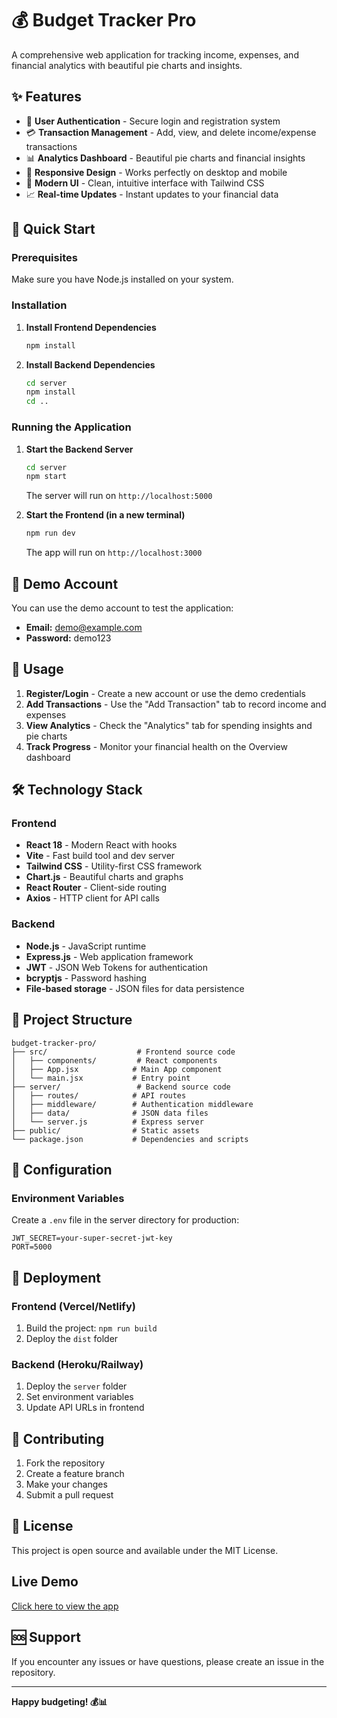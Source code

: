 # 💰 Budget Tracker Pro

A comprehensive web application for tracking income, expenses, and financial analytics with beautiful pie charts and insights.

## ✨ Features

- 🔐 **User Authentication** - Secure login and registration system
- 💳 **Transaction Management** - Add, view, and delete income/expense transactions
- 📊 **Analytics Dashboard** - Beautiful pie charts and financial insights
- 📱 **Responsive Design** - Works perfectly on desktop and mobile
- 🎨 **Modern UI** - Clean, intuitive interface with Tailwind CSS
- 📈 **Real-time Updates** - Instant updates to your financial data

## 🚀 Quick Start

### Prerequisites

Make sure you have Node.js installed on your system.

### Installation

1. **Install Frontend Dependencies**
   ```bash
   npm install
   ```

2. **Install Backend Dependencies**
   ```bash
   cd server
   npm install
   cd ..
   ```

### Running the Application

1. **Start the Backend Server**
   ```bash
   cd server
   npm start
   ```
   The server will run on `http://localhost:5000`

2. **Start the Frontend (in a new terminal)**
   ```bash
   npm run dev
   ```
   The app will run on `http://localhost:3000`

## 🎯 Demo Account

You can use the demo account to test the application:
- **Email:** demo@example.com
- **Password:** demo123

## 📱 Usage

1. **Register/Login** - Create a new account or use the demo credentials
2. **Add Transactions** - Use the "Add Transaction" tab to record income and expenses
3. **View Analytics** - Check the "Analytics" tab for spending insights and pie charts
4. **Track Progress** - Monitor your financial health on the Overview dashboard

## 🛠️ Technology Stack

### Frontend
- **React 18** - Modern React with hooks
- **Vite** - Fast build tool and dev server
- **Tailwind CSS** - Utility-first CSS framework
- **Chart.js** - Beautiful charts and graphs
- **React Router** - Client-side routing
- **Axios** - HTTP client for API calls

### Backend
- **Node.js** - JavaScript runtime
- **Express.js** - Web application framework
- **JWT** - JSON Web Tokens for authentication
- **bcryptjs** - Password hashing
- **File-based storage** - JSON files for data persistence

## 📁 Project Structure

```
budget-tracker-pro/
├── src/                    # Frontend source code
│   ├── components/         # React components
│   ├── App.jsx            # Main App component
│   └── main.jsx           # Entry point
├── server/                 # Backend source code
│   ├── routes/            # API routes
│   ├── middleware/        # Authentication middleware
│   ├── data/              # JSON data files
│   └── server.js          # Express server
├── public/                # Static assets
└── package.json           # Dependencies and scripts
```

## 🔧 Configuration

### Environment Variables

Create a `.env` file in the server directory for production:

```env
JWT_SECRET=your-super-secret-jwt-key
PORT=5000
```

## 🚀 Deployment

### Frontend (Vercel/Netlify)
1. Build the project: `npm run build`
2. Deploy the `dist` folder

### Backend (Heroku/Railway)
1. Deploy the `server` folder
2. Set environment variables
3. Update API URLs in frontend

## 🤝 Contributing

1. Fork the repository
2. Create a feature branch
3. Make your changes
4. Submit a pull request

## 📄 License

This project is open source and available under the MIT License.
## Live Demo
[Click here to view the app ](https://budget-tracker-sable-omega.vercel.app/)

## 🆘 Support

If you encounter any issues or have questions, please create an issue in the repository.

---


**Happy budgeting! 💰📊**
